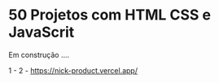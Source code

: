 # 50 Projetos com HTML CSS e JavaScrit
 
Em construção ....

1 - 
2 - https://nick-product.vercel.app/
